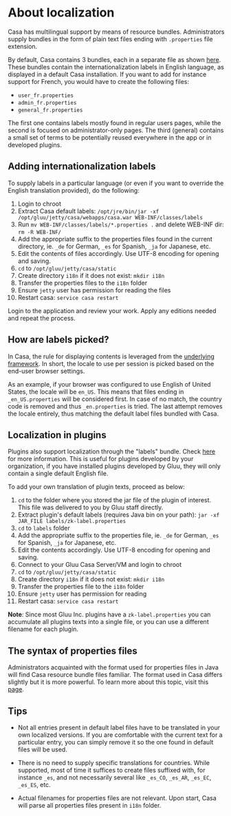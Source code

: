 # About localization
 
Casa has multilingual support by means of resource bundles. Administrators supply bundles in the form of plain text files ending with `.properties` file extension.
 
By default, Casa contains 3 bundles, each in a separate file as shown [here](https://github.com/GluuFederation/casa/tree/version_3.1.6/app/src/main/resources/labels). These bundles contain the internationalization labels in English language, as displayed in a default Casa installation. If you want to add for instance support for French, you would have to create the following files:
 
- `user_fr.properties`
- `admin_fr.properties`
- `general_fr.properties`
 
The first one contains labels mostly found in regular users pages, while the second is focused on administrator-only pages. The third (general) contains a small set of terms to be potentially reused everywhere in the app or in developed plugins.
 
## Adding internationalization labels

To supply labels in a particular language (or even if you want to override the English translation provided), do the following:

1. Login to chroot
1. Extract Casa default labels: `/opt/jre/bin/jar -xf /opt/gluu/jetty/casa/webapps/casa.war WEB-INF/classes/labels`
1. Run `mv WEB-INF/classes/labels/*.properties .` and delete WEB-INF dir: `rm -R WEB-INF/`
1. Add the appropriate suffix to the properties files found in the current directory, ie. `_de` for German, `_es` for Spanish, `_ja` for Japanese, etc.
1. Edit the contents of files accordingly. Use UTF-8 encoding for opening and saving.
1. `cd` to `/opt/gluu/jetty/casa/static`
1. Create directory `i18n` if it does not exist: `mkdir i18n`
1. Transfer the properties files to the `i18n` folder
1. Ensure `jetty` user has permission for reading the files
1. Restart casa: `service casa restart`

Login to the application and review your work. Apply any editions needed and repeat the process.

## How are labels picked?

In Casa, the rule for displaying contents is leveraged from the [underlying framework](https://www.zkoss.org/wiki/ZK%20Developer's%20Reference/Internationalization). In short, the locale to use per session is picked based on the end-user browser settings.

As an example, if your browser was configured to use English of United States, the locale will be `en_US`. This means that files ending in  `_en_US.properties` will be considered first. In case of no match, the country code is removed and thus `_en.properties` is tried. The last attempt removes the locale entirely, thus matching the default label files bundled with Casa.

## Localization in plugins

Plugins also support localization through the "labels" bundle. Check [here](../developer/intro-plugin.md#anatomy-of-a-plugin) for more information. This is useful for plugins developed by your organization, if you have installed plugins developed by Gluu, they will only contain a single default English file.

To add your own translation of plugin texts, proceed as below:

1. `cd` to the folder where you stored the jar file of the plugin of interest. This file was delivered to you by Gluu staff directly.
1. Extract plugin's default labels (requires Java bin on your path): `jar -xf JAR_FILE labels/zk-label.properties`
1. `cd` to `labels` folder
1. Add the appropriate suffix to the properties file, ie. `_de` for German, `_es` for Spanish, `_ja` for Japanese, etc.
1. Edit the contents accordingly. Use UTF-8 encoding for opening and saving.
1. Connect to your Gluu Casa Server/VM and login to chroot
1. `cd` to `/opt/gluu/jetty/casa/static`
1. Create directory `i18n` if it does not exist: `mkdir i18n`
1. Transfer the properties file to the `i18n` folder
1. Ensure `jetty` user has permission for reading
1. Restart casa: `service casa restart`

**Note**: Since most Gluu Inc. plugins have a `zk-label.properties` you can accumulate all plugins texts into a single file, or you can use a different filename for each plugin.

## The syntax of properties files

Administrators acquainted with the format used for properties files in Java will find Casa resource bundle files familiar. The format used in Casa differs slightly but it is more powerful. To learn more about this topic, visit this [page](https://www.zkoss.org/wiki/ZK%20Developer's%20Reference/Internationalization/Labels/The%20Format%20of%20Properties%20Files).

## Tips

- Not all entries present in default label files have to be translated in your own localized versions. If you are comfortable with the current text for a particular entry, you can simply remove it so the one found in default files will be used.

- There is no need to supply specific translations for countries. While supported, most of time it suffices to create files suffixed with, for instance `_es`, and not necessarily several like `_es_CO`, `_es_AR`, `_es_EC`, `_es_ES`, etc. 

- Actual filenames for properties files are not relevant. Upon start, Casa will parse all properties files present in `i18n` folder.
